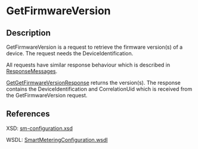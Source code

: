 <!--
SPDX-FileCopyrightText: Contributors to the Documentation project

SPDX-License-Identifier: Apache-2.0
-->

# GetFirmwareVersion

## Description

GetFirmwareVersion is a request to retrieve the firmware version\(s\) of a device. The request needs the DeviceIdentification.

All requests have similar response behaviour which is described in [ResponseMessages](../../responsemessages.md).

[GetGetFirmwareVersionResponse](getgetfirmwareversionresponse.md) returns the version\(s\). The response contains the DeviceIdentification and CorrelationUid which is received from the GetFirmwareVersion request.

## References

XSD: [sm-configuration.xsd](https://github.com/OSGP/open-smart-grid-platform/blob/development/osgp/shared/osgp-ws-smartmetering/src/main/resources/schemas/sm-configuration.xsd)

WSDL: [SmartMeteringConfiguration.wsdl](https://github.com/OSGP/open-smart-grid-platform/blob/development/osgp/shared/osgp-ws-smartmetering/src/main/resources/SmartMeteringConfiguration.wsdl)

